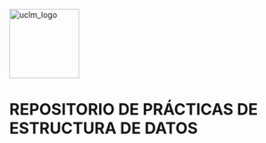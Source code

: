 <p>
  <img src="https://upload.wikimedia.org/wikipedia/commons/f/f1/LogoUCLM.jpg" alt="uclm_logo" witdh=50 height=125>
  <h1>REPOSITORIO DE PRÁCTICAS DE ESTRUCTURA DE DATOS</h1>
</p>
